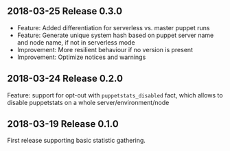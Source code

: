 ## 2018-03-25 Release 0.3.0
- Feature: Added differentiation for serverless vs. master puppet runs
- Feature: Generate unique system hash based on puppet server name and node name, if not in serverless mode
- Improvement: More resilient behaviour if no version is present
- Improvement: Optimize notices and warnings

## 2018-03-24 Release 0.2.0
Feature: support for opt-out with `puppetstats_disabled` fact, which allows to disable puppetstats on a whole server/environment/node

## 2018-03-19 Release 0.1.0
First release supporting basic statistic gathering.